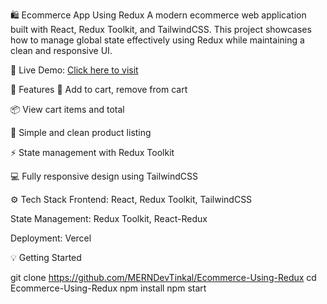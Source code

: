 🛍️ Ecommerce App Using Redux
A modern ecommerce web application built with React, Redux Toolkit, and TailwindCSS. This project showcases how to manage global state effectively using Redux while maintaining a clean and responsive UI.

🔗 Live Demo: [Click here to visit](https://ecommerce-using-redux-alpha.vercel.app/)

🚀 Features
🛒 Add to cart, remove from cart

📦 View cart items and total

🧾 Simple and clean product listing

⚡ State management with Redux Toolkit

💻 Fully responsive design using TailwindCSS

⚙️ Tech Stack
Frontend: React, Redux Toolkit, TailwindCSS

State Management: Redux Toolkit, React-Redux

Deployment: Vercel

💡 Getting Started

git clone https://github.com/MERNDevTinkal/Ecommerce-Using-Redux
cd Ecommerce-Using-Redux
npm install
npm start
